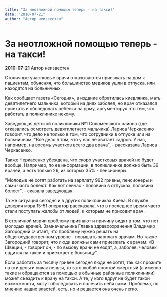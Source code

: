 ```yaml
---
title: "За неотложной помощью теперь - на такси!"
date: "2010-07-21"
author: "Автор неизвестен"
---
```


# За неотложной помощью теперь - на такси!

**2010-07-21** Автор неизвестен

Столичные участковые врачи отказываются приезжать на дом к пациентам, объясняя, что большинство медиков ушли в отпуска, или находятся на больничных.

Как сообщает газета «Сегодня», в издание обратилась киевлянка, мать девятилетнего мальчика, который на днях заболел, но врач отказался приехать и обследовать ребенка на дому, аргументируя это тем, что работать в поликлинике некому.

Заведующая детской поликлиники №1 Соломенского района (где отказались осмотреть девятилетнего мальчика) Лариса Черкасенко говорит, что дело не только в том, что сотрудники в отпуске или на больничном. "Все дело в том, что у нас не хватает кадров. У нас, например, на восемь участков всего два врача", - рассказала Лариса Черкасенко.

Также Черкасенко убеждена, что скоро участковых врачей не будет вообще. Например, по ее информации, в поликлинике должно быть 36 врачей, а есть только 26, из которых 35% - пенсионеры.

"Молодые не хотят работать на зарплату 992 гривны, пенсионеры и сами часто болеют. Как вот сейчас - половина в отпусках, половина болеет", - сказала заведующая.

Та же ситуация сегодня и в других поликлиниках Киева. В службе доверия мэра 15-51 оператор рассказала, что в последнее время часто стали поступать жалобы от людей, к которым не приходит врач.

В столичной мэрии проблему признают и причину видят в том, что нет молодых врачей. Замначальника Главка здравоохранения Владимир Загородний считает, что проблему нужно решать на общегосударственном уровне - повышать зарплату врачам. Но также Загородний говорит, что люди должны сами приезжать к врачам. «В Швеции, - говорит он, - по вызову врачи не ездят, а, заболев, человек садится на такси и приезжает в больницу".

Если работать за тысячу гривен сегодня люди не хотят, так как прожить на эти деньги никак нельзя, то зато любой простой смертный (а именно такие и обращаются за помощью в обычные районные поликлиники) может съездить к врачу на такси. А те, у кого вдруг не будет такой возможности, могут обследовать и полечить себя сами. Проблема, по мнению наших властей, есть, но и решается она очень легко.